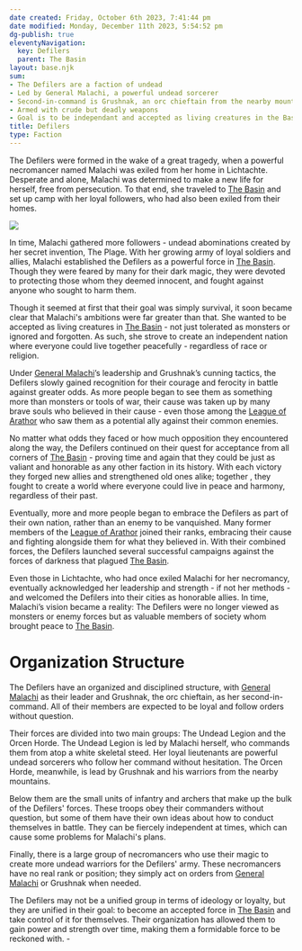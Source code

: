 ```yaml
---
date created: Friday, October 6th 2023, 7:41:44 pm
date modified: Monday, December 11th 2023, 5:54:52 pm
dg-publish: true
eleventyNavigation:
  key: Defilers
  parent: The Basin
layout: base.njk
sum:
- The Defilers are a faction of undead
- Led by General Malachi, a powerful undead sorcerer
- Second-in-command is Grushnak, an orc chieftain from the nearby mountains
- Armed with crude but deadly weapons
- Goal is to be independant and accepted as living creatures in the Basin
title: Defilers
type: Faction
---
```


The Defilers were formed in the wake of a great tragedy, when a powerful necromancer named Malachi was exiled from her home in Lichtachte. Desperate and alone, Malachi was determined to make a new life for herself, free from persecution. To that end, she traveled to [The Basin](/garden/%F0%9F%8C%90Worldbuilding%5CMaterial%20Plane%5C%F0%9F%8F%9E%EF%B8%8FThe%20Basin/The%20Basin) and set up camp with her loyal followers, who had also been exiled from their homes.

![](/static/Placeholder.png)

In time, Malachi gathered more followers - undead abominations created by her secret invention, The Plage. With her growing army of loyal soldiers and allies, Malachi established the Defilers as a powerful force in [The Basin](/garden/%F0%9F%8C%90Worldbuilding%5CMaterial%20Plane%5C%F0%9F%8F%9E%EF%B8%8FThe%20Basin/The%20Basin). Though they were feared by many for their dark magic, they were devoted to protecting those whom they deemed innocent, and fought against anyone who sought to harm them.

Though it seemed at first that their goal was simply survival, it soon became clear that Malachi's ambitions were far greater than that. She wanted to be accepted as living creatures in [The Basin](/garden/%F0%9F%8C%90Worldbuilding%5CMaterial%20Plane%5C%F0%9F%8F%9E%EF%B8%8FThe%20Basin/The%20Basin) - not just tolerated as monsters or ignored and forgotten. As such, she strove to create an independent nation where everyone could live together peacefully - regardless of race or religion.

Under [General Malachi](/garden/%F0%9F%8C%90Worldbuilding%5CMaterial%20Plane%5C%F0%9F%8F%9E%EF%B8%8FThe%20Basin%5CFactions%5CDefilers/General%20Malachi)’s leadership and Grushnak’s cunning tactics, the Defilers slowly gained recognition for their courage and ferocity in battle against greater odds. As more people began to see them as something more than monsters or tools of war, their cause was taken up by many brave souls who believed in their cause - even those among the [League of Arathor](/garden/%F0%9F%8C%90Worldbuilding%5CMaterial%20Plane%5C%F0%9F%8F%9E%EF%B8%8FThe%20Basin%5CFactions%5CLeague%20of%20Arathor/League%20of%20Arathor) who saw them as a potential ally against their common enemies. 

No matter what odds they faced or how much opposition they encountered along the way, the Defilers continued on their quest for acceptance from all corners of [The Basin](/garden/%F0%9F%8C%90Worldbuilding%5CMaterial%20Plane%5C%F0%9F%8F%9E%EF%B8%8FThe%20Basin/The%20Basin) - proving time and again that they could be just as valiant and honorable as any other faction in its history. With each victory they forged new allies and strengthened old ones alike; together , they fought to create a world where everyone could live in peace and harmony, regardless of their past. 

Eventually, more and more people began to embrace the Defilers as part of their own nation, rather than an enemy to be vanquished. Many former members of the [League of Arathor](/garden/%F0%9F%8C%90Worldbuilding%5CMaterial%20Plane%5C%F0%9F%8F%9E%EF%B8%8FThe%20Basin%5CFactions%5CLeague%20of%20Arathor/League%20of%20Arathor) joined their ranks, embracing their cause and fighting alongside them for what they believed in. With their combined forces, the Defilers launched several successful campaigns against the forces of darkness that plagued [The Basin](/garden/%F0%9F%8C%90Worldbuilding%5CMaterial%20Plane%5C%F0%9F%8F%9E%EF%B8%8FThe%20Basin/The%20Basin).

Even those in Lichtachte, who had once exiled Malachi for her necromancy, eventually acknowledged her leadership and strength - if not her methods - and welcomed the Defilers into their cities as honorable allies. In time, Malachi’s vision became a reality: The Defilers were no longer viewed as monsters or enemy forces but as valuable members of society whom brought peace to [The Basin](/garden/%F0%9F%8C%90Worldbuilding%5CMaterial%20Plane%5C%F0%9F%8F%9E%EF%B8%8FThe%20Basin/The%20Basin).  

# Organization Structure

The Defilers have an organized and disciplined structure, with [General Malachi](/garden/%F0%9F%8C%90Worldbuilding%5CMaterial%20Plane%5C%F0%9F%8F%9E%EF%B8%8FThe%20Basin%5CFactions%5CDefilers/General%20Malachi) as their leader and Grushnak, the orc chieftain, as her second-in-command. All of their members are expected to be loyal and follow orders without question. 

Their forces are divided into two main groups: The Undead Legion and the Orcen Horde. The Undead Legion is led by Malachi herself, who commands them from atop a white skeletal steed. Her loyal lieutenants are powerful undead sorcerers who follow her command without hesitation. The Orcen Horde, meanwhile, is lead by Grushnak and his warriors from the nearby mountains.

Below them are the small units of infantry and archers that make up the bulk of the Defilers' forces. These troops obey their commanders without question, but some of them have their own ideas about how to conduct themselves in battle. They can be fiercely independent at times, which can cause some problems for Malachi's plans.

Finally, there is a large group of necromancers who use their magic to create more undead warriors for the Defilers' army. These necromancers have no real rank or position; they simply act on orders from [General Malachi](/garden/%F0%9F%8C%90Worldbuilding%5CMaterial%20Plane%5C%F0%9F%8F%9E%EF%B8%8FThe%20Basin%5CFactions%5CDefilers/General%20Malachi) or Grushnak when needed. 

The Defilers may not be a unified group in terms of ideology or loyalty, but they are unified in their goal: to become an accepted force in [The Basin](/garden/%F0%9F%8C%90Worldbuilding%5CMaterial%20Plane%5C%F0%9F%8F%9E%EF%B8%8FThe%20Basin/The%20Basin) and take control of it for themselves. Their organization has allowed them to gain power and strength over time, making them a formidable force to be reckoned with. -